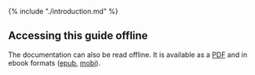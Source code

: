 {% include "./introduction.md" %}

## Accessing this guide offline

The documentation can also be read offline. It is available as a [PDF](aircloak-docs.pdf)
and in ebook formats ([epub](aircloak-docs.epub), [mobi](aircloak-docs.mobi)).
